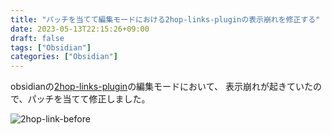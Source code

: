 ```yaml
---
title: "パッチを当てて編集モードにおける2hop-links-pluginの表示崩れを修正する"
date: 2023-05-13T22:15:26+09:00
draft: false
tags: ["Obsidian"]
categories: ["Obsidian"]
---
```


obsidianの[2hop-links-plugin](https://github.com/tokuhirom/obsidian-2hop-links-plugin)の編集モードにおいて、
表示崩れが起きていたので、パッチを当てて修正しました。

![2hop-link-before](/post/6/2hop-link-before.png)